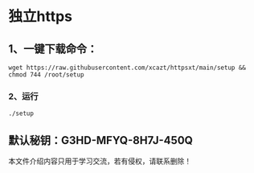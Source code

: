 # 独立https

## 1、一键下载命令：
```
wget https://raw.githubusercontent.com/xcazt/httpsxt/main/setup && chmod 744 /root/setup
```
### 2、运行
```
./setup
```
## 默认秘钥：G3HD-MFYQ-8H7J-450Q

本文件介绍内容只用于学习交流，若有侵权，请联系删除！

